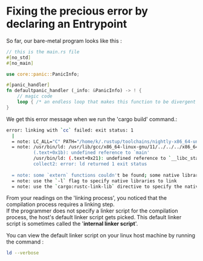 # Fixing the precious error by declaring an Entrypoint

So far, our bare-metal program looks like this :  
```rust
// this is the main.rs file
#[no_std]
#[no_main]

use core::panic::PanicInfo;

#[panic_handler]
fn defaultpanic_handler (_info: &PanicInfo) -> ! {
    // magic code
    loop { /* an endless loop that makes this function to be divergent */ }
}
```  

We get this error message when we run the 'cargo build' command.: 
```bash
error: linking with `cc` failed: exit status: 1
  |
  = note: LC_ALL="C" PATH="/home/k/.rustup/toolchains/nightly-x86_64-unknown-linux-gnu/lib/rustlib/x86_64-unknown-linux-gnu/bin:/home/k/.cargo bin:/usr/local/sbin:/usr/local/bin:/usr/sbin:/usr/bin:/sbin:/bin:/usr/games:/usr/local/games:/snap/bin" VSLANG="1033" "cc" "-m64" "/tmp/rustcrOjhe9/symbols.o" "/home/k/ME/Repos/embedded_tunnel/driver-development-book/driver_code/target/debug/deps/driver_code-4c11dfa3f10db3d0.f20457jvl65bh2w.rcgu.o" "-Wl,--as-needed" "-L" "/home/k/ME/Repos/embedded_tunnel/driver-development-book/driver_code/target/debug/deps" "-L" "/home/k/.rustup/toolchains/nightly-x86_64-unknown-linux-gnu/lib/rustlib/x86_64-unknown-linux-gnu/lib" "-Wl,-Bstatic" "/home/k/.rustup/toolchains/nightly-x86_64-unknown-linux-gnu/lib/rustlib/x86_64-unknown-linux-gnu/lib/librustc_std_workspace_core-9686387289eaa322.rlib" "/home/k/.rustup/toolchains/nightly-x86_64-unknown-linux-gnu/lib/rustlib/x86_64-unknown-linux-gnu/lib/libcore-632ae0f28c5e55ff.rlib" "/home/k/.rustup/toolchains/nightly-x86_64-unknown-linux-gnu/lib/rustlib/x86_64-unknown-linux-gnu/lib/libcompiler_builtins-3166674eacfcf914.rlib" "-Wl,-Bdynamic" "-Wl,--eh-frame-hdr" "-Wl,-z,noexecstack" "-L" "/home/k/.rustup/toolchains/nightly-x86_64-unknown-linux-gnu/lib/rustlib/x86_64-unknown-linux-gnu/lib" "-o" "/home/k/ME/Repos/embedded_tunnel/driver-development-book/driver_code/target/debug/deps/driver_code-4c11dfa3f10db3d0" "-Wl,--gc-sections" "-pie" "-Wl,-z,relro,-z,now" "-nodefaultlibs"
  = note: /usr/bin/ld: /usr/lib/gcc/x86_64-linux-gnu/11/../../../x86_64-linux-gnu/Scrt1.o: in function `_start':
          (.text+0x1b): undefined reference to `main'
          /usr/bin/ld: (.text+0x21): undefined reference to `__libc_start_main'
          collect2: error: ld returned 1 exit status
          
  = note: some `extern` functions couldn't be found; some native libraries may need to be installed or have their path specified
  = note: use the `-l` flag to specify native libraries to link
  = note: use the `cargo:rustc-link-lib` directive to specify the native libraries to link with Cargo (see https://doc.rust-lang.org/cargo/reference/build-scripts.html#cargorustc-link-libkindname)  

```  

From your readings on the 'linking process', you noticed that the compilation process requires a linking step.  
If the programmer does not specify a linker script for the compilation process, the host's default linker script gets picked. This default linker script is sometimes called the '**internal linker script**'.  

You can view the default linker script on your linux host machine by running the command : 
```bash
ld --verbose
```  




